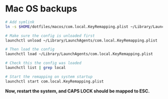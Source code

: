 # Mac OS backups

```sh
# Add symlink
ln -s $HOME/dotfiles/macos/com.local.KeyRemapping.plist ~/Library/LaunchAgents/com.local.KeyRemapping.plist

# Make sure the config is unloaded first
launchctl unload ~/Library/LaunchAgents/com.local.KeyRemapping.plist

# Then load the config
launchctl load ~/Library/LaunchAgents/com.local.KeyRemapping.plist

# Check this the config was loaded
launchctl list | grep local

# Start the remapping on system startup
launchctl start com.local.KeyRemapping.plist
```

**Now, restart the system, and CAPS LOCK should be mapped to ESC.**
